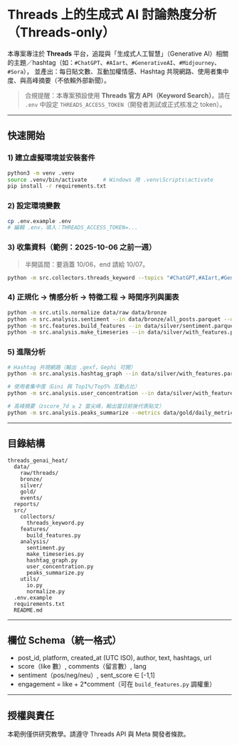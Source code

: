 # Threads 上的生成式 AI 討論熱度分析（Threads-only）

本專案專注於 **Threads** 平台，追蹤與「生成式人工智慧」（Generative AI）相關的主題／hashtag（如：`#ChatGPT`、`#AIart`、`#GenerativeAI`、`#Midjourney`、`#Sora`），
並產出：每日貼文數、互動加權情感、Hashtag 共現網路、使用者集中度、與高峰摘要（不依賴外部新聞）。

> 合規提醒：本專案預設使用 **Threads 官方 API（Keyword Search）**。請在 `.env` 中設定 `THREADS_ACCESS_TOKEN`（開發者測試或正式核准之 token）。

---

## 快速開始

### 1) 建立虛擬環境並安裝套件

```bash
python3 -m venv .venv
source .venv/bin/activate     # Windows 用 .venv\Scripts\activate
pip install -r requirements.txt
```

### 2) 設定環境變數
```bash
cp .env.example .env
# 編輯 .env，填入：THREADS_ACCESS_TOKEN=...
```

### 3) 收集資料（範例：2025-10-06 之前一週）
> 半開區間：要涵蓋 10/06，end 請給 10/07。

```bash
python -m src.collectors.threads_keyword --topics "#ChatGPT,#AIart,#GenerativeAI,#Midjourney,#Sora"   --start 2025-10-01 --end 2025-10-07 --out data/raw/threads/threads_2025-10-01_2025-10-07.parquet
```

### 4) 正規化 → 情感分析 → 特徵工程 → 時間序列與圖表
```bash
python -m src.utils.normalize data/raw data/bronze
python -m src.analysis.sentiment --in data/bronze/all_posts.parquet --out data/silver/sentiment.parquet
python -m src.features.build_features --in data/silver/sentiment.parquet --out data/silver/with_features.parquet
python -m src.analysis.make_timeseries --in data/silver/with_features.parquet --out data/gold/daily_metrics.parquet --plot
```

### 5) 進階分析
```bash
# Hashtag 共現網路（輸出 .gexf，Gephi 可開）
python -m src.analysis.hashtag_graph --in data/silver/with_features.parquet --out reports/hashtag_graph.gexf

# 使用者集中度（Gini 與 Top1%/Top5% 互動占比）
python -m src.analysis.user_concentration --in data/silver/with_features.parquet --out reports/user_concentration.json

# 高峰摘要（zscore_7d ≥ 2 當尖峰，輸出當日前後代表貼文）
python -m src.analysis.peaks_summarize --metrics data/gold/daily_metrics.parquet --posts data/silver/with_features.parquet --out reports/threads_peaks.csv
```

---

## 目錄結構
```
threads_genai_heat/
  data/
    raw/threads/
    bronze/
    silver/
    gold/
    events/
  reports/
  src/
    collectors/
      threads_keyword.py
    features/
      build_features.py
    analysis/
      sentiment.py
      make_timeseries.py
      hashtag_graph.py
      user_concentration.py
      peaks_summarize.py
    utils/
      io.py
      normalize.py
  .env.example
  requirements.txt
  README.md
```

---

## 欄位 Schema（統一格式）
- post_id, platform, created_at (UTC ISO), author, text, hashtags, url
- score（like 數）, comments（留言數）, lang
- sentiment（pos/neg/neu）, sent_score ∈ [-1,1]
- engagement = like + 2*comment（可在 `build_features.py` 調權重）

---

## 授權與責任
本範例僅供研究教學。請遵守 Threads API 與 Meta 開發者條款。
